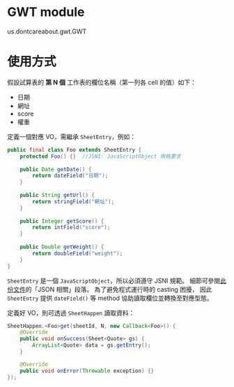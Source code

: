 

GWT module
==========

us.dontcareabout.gwt.GWT


使用方式
========

假設試算表的 **第 N 個** 工作表的欄位名稱（第一列各 cell 的值）如下：

* 日期
* 網址
* score
* 權重


定義一個對應 VO，需繼承 `SheetEntry`，例如：

```Java
public final class Foo extends SheetEntry {
	protected Foo() {}	//JSNI: JavaScriptObject 規格要求
	
	public Date getDate() {
		return dateField("日期");
	}
	
	public String getUrl() {
		return stringField("網址");
	}
	
	public Integer getScore() {
		return intField("score");
	}
	
	public Double getWeight() {
		return doubleField("weight");
	}
}
```


`SheetEntry` 是一個 `JavaScriptObject`，所以必須遵守 JSNI 規範。
細節可參閱[此份文件][Wiki-GWT]的「JSON 相關」段落。
為了避免程式運行時的 casting 困擾，
因此 `SheetEntry` 提供 `dateField()` 等 method 協助讀取欄位並轉換至對應型態。


定義好 VO，則可透過 `SheetHappen` 讀取資料：

```Java
SheetHappen.<Foo>get(sheetId, N, new Callback<Foo>() {
	@Override
	public void onSuccess(Sheet<Quote> gs) {
		ArrayList<Quote> data = gs.getEntry();
	}

	@Override
	public void onError(Throwable exception) {}
});
```


[Wiki-GWT]: https://gwt.dontcareabout.us/GWT/